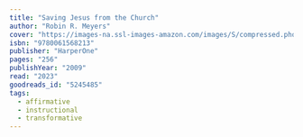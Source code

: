 ```yaml
---
title: "Saving Jesus from the Church"
author: "Robin R. Meyers"
cover: "https://images-na.ssl-images-amazon.com/images/S/compressed.photo.goodreads.com/books/1348809104i/5245485.jpg"
isbn: "9780061568213"
publisher: "HarperOne"
pages: "256"
publishYear: "2009"
read: "2023"
goodreads_id: "5245485"
tags:
  - affirmative
  - instructional
  - transformative
---
```

